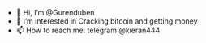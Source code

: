 - 👋 Hi, I’m @Gurenduben
- 👀 I’m interested in Cracking bitcoin and getting money
- 📫 How to reach me: telegram @kieran444

<!---
Gurenduben/Gurenduben is a ✨ special ✨ repository because its `README.md` (this file) appears on your GitHub profile.
You can click the Preview link to take a look at your changes.
--->
